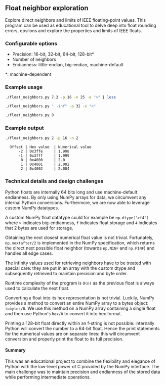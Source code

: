 ## Float neighbor exploration
Explore direct neighbors and limits of IEEE floating-point values. This program can be used as educational tool to delve deep into float rounding errors, epsilons and explore the properties and limits of IEEE floats.

### Configurable options
- Precision: 16-bit, 32-bit, 64-bit, 128-bit*
- Number of neighbors
- Endianness: little-endian, big-endian, machine-default

*: machine-dependent

### Example usage
```bash
./float_neighbors.py 7.2 -p 16 -n 25 -e ">" | less
```
```bash
./float_neighbors.py " -inf" -p 32 -e "<"
```
```bash
./float_neighbors.py 0
```

### Example output
```bash
./float_neighbors.py 2 -p 16 -n 2
```

```
  Offset | Hex value  | Numerical value
      -2 | 0x3ffe     | 1.998
      -1 | 0x3fff     | 1.999
       0 | 0x4000     | 2.0
       1 | 0x4001     | 2.002
       2 | 0x4002     | 2.004
```

### Technical details and design challenges
Python floats are internally 64 bits long and use machine-default endianness. By only using NumPy arrays for data, we circumvent any internal Python conversions. Furthermore, we are now able to leverage custom NumPy datatypes.

A custom NumPy float datatype could for example be `np.dtype('>f4')` where `>` indicates big-endianness, `f` indicates float storage and `4` indicates that 2 bytes are used for storage.

Obtaining the next closest numerical float value is not trivial. Fortunately, `np.nextafter/2` is implemented in the NumPy specification, which returns the direct next possible float neighbor (towards `np.NINF` and `np.PINF`) and handles all edge cases.

The infinity values used for retrieving neighbors have to be treated with special care: they are put in an array with the custom dtype and subsequently retrieved to maintain precision and byte order.

Runtime complexity of the program is `O(n)` as the previous float is always used to calculate the next float.

Converting a float into its hex representation is not trivial. Luckily, NumPy provides a method to convert an entire NumPy array to a bytes object: `tobytes/0`. We use this method on a NumPy array containing a single float and then use Python's `hex/0` to convert it into hex format.

Printing a 128-bit float directly within an f-string is not possible: internally Python will convert the number to a 64-bit float. Hence the print statements for the numerical values are on separate lines: this will circumvent conversion and properly print the float to its full precision.

#### Summary
This was an educational project to combine the flexibility and elegance of Python with the low-level power of C provided by the NumPy interface. The main challenge was to maintain precision and endianness of the stored data while performing intermediate operations.
